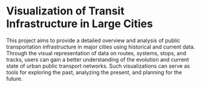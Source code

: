 # Visualization of Transit Infrastructure in Large Cities

This project aims to provide a detailed overview and analysis of public transportation infrastructure in major cities using historical and current data. Through the visual representation of data on routes, systems, stops, and tracks, users can gain a better understanding of the evolution and current state of urban public transport networks. Such visualizations can serve as tools for exploring the past, analyzing the present, and planning for the future.
